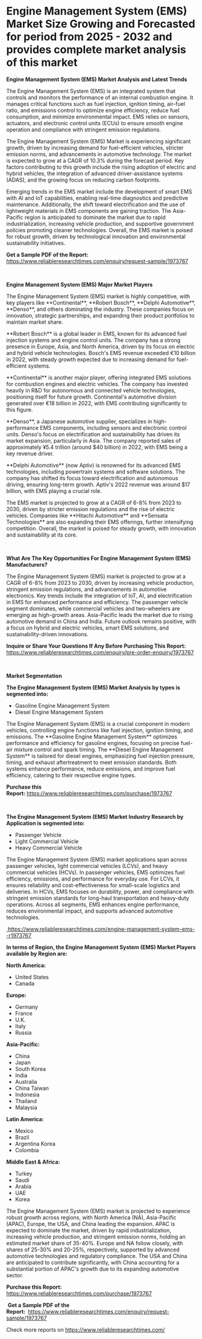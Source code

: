 <p><h1>Engine Management System (EMS) Market Size Growing and Forecasted for period from 2025 - 2032 and provides complete market analysis of this market</h1></p><p><strong>Engine Management System (EMS) Market Analysis and Latest Trends</strong></p>
<p><p>The Engine Management System (EMS) is an integrated system that controls and monitors the performance of an internal combustion engine. It manages critical functions such as fuel injection, ignition timing, air-fuel ratio, and emissions control to optimize engine efficiency, reduce fuel consumption, and minimize environmental impact. EMS relies on sensors, actuators, and electronic control units (ECUs) to ensure smooth engine operation and compliance with stringent emission regulations.</p><p>The Engine Management System (EMS) Market is experiencing significant growth, driven by increasing demand for fuel-efficient vehicles, stricter emission norms, and advancements in automotive technology. The market is expected to grow at a CAGR of 10.3% during the forecast period. Key factors contributing to this growth include the rising adoption of electric and hybrid vehicles, the integration of advanced driver-assistance systems (ADAS), and the growing focus on reducing carbon footprints.</p><p>Emerging trends in the EMS market include the development of smart EMS with AI and IoT capabilities, enabling real-time diagnostics and predictive maintenance. Additionally, the shift toward electrification and the use of lightweight materials in EMS components are gaining traction. The Asia-Pacific region is anticipated to dominate the market due to rapid industrialization, increasing vehicle production, and supportive government policies promoting cleaner technologies. Overall, the EMS market is poised for robust growth, driven by technological innovation and environmental sustainability initiatives.</p></p>
<p><strong>Get a Sample PDF of the Report:&nbsp;</strong> <a href="https://www.reliableresearchtimes.com/enquiry/request-sample/1973767?utm_campaign=1940&utm_medium=2&utm_source=Github&utm_content=ia&utm_term=24012025&utm_id=engine-management-system-ems">https://www.reliableresearchtimes.com/enquiry/request-sample/1973767</a></p>
<p>&nbsp;</p>
<p><strong>Engine Management System (EMS) Major Market Players</strong></p>
<p><p>The Engine Management System (EMS) market is highly competitive, with key players like **Continental**, **Robert Bosch**, **Delphi Automotive**, **Denso**, and others dominating the industry. These companies focus on innovation, strategic partnerships, and expanding their product portfolios to maintain market share.</p><p>**Robert Bosch** is a global leader in EMS, known for its advanced fuel injection systems and engine control units. The company has a strong presence in Europe, Asia, and North America, driven by its focus on electric and hybrid vehicle technologies. Bosch's EMS revenue exceeded €10 billion in 2022, with steady growth expected due to increasing demand for fuel-efficient systems.</p><p>**Continental** is another major player, offering integrated EMS solutions for combustion engines and electric vehicles. The company has invested heavily in R&D for autonomous and connected vehicle technologies, positioning itself for future growth. Continental's automotive division generated over €18 billion in 2022, with EMS contributing significantly to this figure.</p><p>**Denso**, a Japanese automotive supplier, specializes in high-performance EMS components, including sensors and electronic control units. Denso's focus on electrification and sustainability has driven its market expansion, particularly in Asia. The company reported sales of approximately ¥5.4 trillion (around $40 billion) in 2022, with EMS being a key revenue driver.</p><p>**Delphi Automotive** (now Aptiv) is renowned for its advanced EMS technologies, including powertrain systems and software solutions. The company has shifted its focus toward electrification and autonomous driving, ensuring long-term growth. Aptiv's 2022 revenue was around $17 billion, with EMS playing a crucial role.</p><p>The EMS market is projected to grow at a CAGR of 6-8% from 2023 to 2030, driven by stricter emission regulations and the rise of electric vehicles. Companies like **Hitachi Automotive** and **Sensata Technologies** are also expanding their EMS offerings, further intensifying competition. Overall, the market is poised for steady growth, with innovation and sustainability at its core.</p></p>
<p>&nbsp;</p>
<p><strong>What Are The Key Opportunities For Engine Management System (EMS) Manufacturers?</strong></p>
<p><p>The Engine Management System (EMS) market is projected to grow at a CAGR of 6-8% from 2023 to 2030, driven by increasing vehicle production, stringent emission regulations, and advancements in automotive electronics. Key trends include the integration of IoT, AI, and electrification in EMS for enhanced performance and efficiency. The passenger vehicle segment dominates, while commercial vehicles and two-wheelers are emerging as high-growth areas. Asia-Pacific leads the market due to rising automotive demand in China and India. Future outlook remains positive, with a focus on hybrid and electric vehicles, smart EMS solutions, and sustainability-driven innovations.</p></p>
<p><strong>Inquire or Share Your Questions If Any Before Purchasing This Report:</strong> <a href="https://www.reliableresearchtimes.com/enquiry/pre-order-enquiry/1973767?utm_campaign=1940&utm_medium=2&utm_source=Github&utm_content=ia&utm_term=24012025&utm_id=engine-management-system-ems">https://www.reliableresearchtimes.com/enquiry/pre-order-enquiry/1973767</a></p>
<p>&nbsp;</p>
<p><strong>Market Segmentation</strong></p>
<p><strong>The Engine Management System (EMS) Market Analysis by types is segmented into:</strong></p>
<p><ul><li>Gasoline Engine Management System</li><li>Diesel Engine Management System</li></ul></p>
<p><p>The Engine Management System (EMS) is a crucial component in modern vehicles, controlling engine functions like fuel injection, ignition timing, and emissions. The **Gasoline Engine Management System** optimizes performance and efficiency for gasoline engines, focusing on precise fuel-air mixture control and spark timing. The **Diesel Engine Management System** is tailored for diesel engines, emphasizing fuel injection pressure, timing, and exhaust aftertreatment to meet emission standards. Both systems enhance performance, reduce emissions, and improve fuel efficiency, catering to their respective engine types.</p></p>
<p><strong>Purchase this Report:&nbsp;</strong><a href="https://www.reliableresearchtimes.com/purchase/1973767?utm_campaign=1940&utm_medium=2&utm_source=Github&utm_content=ia&utm_term=24012025&utm_id=engine-management-system-ems">https://www.reliableresearchtimes.com/purchase/1973767</a></p>
<p>&nbsp;</p>
<p><strong>The Engine Management System (EMS) Market Industry Research by Application is segmented into:</strong></p>
<p><ul><li>Passenger Vehicle</li><li>Light Commercial Vehicle</li><li>Heavy Commercial Vehicle</li></ul></p>
<p><p>The Engine Management System (EMS) market applications span across passenger vehicles, light commercial vehicles (LCVs), and heavy commercial vehicles (HCVs). In passenger vehicles, EMS optimizes fuel efficiency, emissions, and performance for everyday use. For LCVs, it ensures reliability and cost-effectiveness for small-scale logistics and deliveries. In HCVs, EMS focuses on durability, power, and compliance with stringent emission standards for long-haul transportation and heavy-duty operations. Across all segments, EMS enhances engine performance, reduces environmental impact, and supports advanced automotive technologies.</p></p>
<p><a href="https://www.reliableresearchtimes.com/engine-management-system-ems--r1973767?utm_campaign=1940&utm_medium=2&utm_source=Github&utm_content=ia&utm_term=24012025&utm_id=engine-management-system-ems">&nbsp;https://www.reliableresearchtimes.com/engine-management-system-ems--r1973767</a></p>
<p><strong>In terms of Region, the Engine Management System (EMS) Market Players available by Region are:</strong></p>
<p>
    <p> <strong> North America: </strong>
        <ul>
            <li>United States</li>
            <li>Canada</li>
        </ul>
        </p> 
    <p> <strong> Europe: </strong>
        <ul>
            <li>Germany</li>
            <li>France</li>
            <li>U.K.</li>
            <li>Italy</li>
            <li>Russia</li>
        </ul>
        </p> 
    <p> <strong> Asia-Pacific: </strong>
        <ul>
            <li>China</li>
            <li>Japan</li>
            <li>South Korea</li>
            <li>India</li>
            <li>Australia</li>
            <li>China Taiwan</li>
            <li>Indonesia</li>
            <li>Thailand</li>
            <li>Malaysia</li>
        </ul>
        </p> 
    <p> <strong> Latin America: </strong>
        <ul>
            <li>Mexico</li>
            <li>Brazil</li>
            <li>Argentina Korea</li>
            <li>Colombia</li>
        </ul>
        </p> 
    <p> <strong> Middle East & Africa: </strong>
        <ul>
            <li>Turkey</li>
            <li>Saudi</li>
            <li>Arabia</li>
            <li>UAE</li>
            <li>Korea</li>
        </ul>
    </p>
    </p>
<p><p>The Engine Management System (EMS) market is projected to experience robust growth across regions, with North America (NA), Asia-Pacific (APAC), Europe, the USA, and China leading the expansion. APAC is expected to dominate the market, driven by rapid industrialization, increasing vehicle production, and stringent emission norms, holding an estimated market share of 35-40%. Europe and NA follow closely, with shares of 25-30% and 20-25%, respectively, supported by advanced automotive technologies and regulatory compliance. The USA and China are anticipated to contribute significantly, with China accounting for a substantial portion of APAC's growth due to its expanding automotive sector.</p></p>
<p><strong>Purchase this Report: </strong><a href="https://www.reliableresearchtimes.com/purchase/1973767?utm_campaign=1940&utm_medium=2&utm_source=Github&utm_content=ia&utm_term=24012025&utm_id=engine-management-system-ems">https://www.reliableresearchtimes.com/purchase/1973767</a></p>
<p>&nbsp;<strong>Get a Sample PDF of the Report:&nbsp;&nbsp;</strong><a href="https://www.reliableresearchtimes.com/enquiry/request-sample/1973767?utm_campaign=1940&utm_medium=2&utm_source=Github&utm_content=ia&utm_term=24012025&utm_id=engine-management-system-ems">https://www.reliableresearchtimes.com/enquiry/request-sample/1973767</a></p>
<p><strong></strong></p>
<p>Check more reports on <a href="https://www.reliableresearchtimes.com/?utm_campaign=1940&utm_medium=2&utm_source=Github&utm_content=ia&utm_term=24012025&utm_id=engine-management-system-ems">https://www.reliableresearchtimes.com/</a></p>